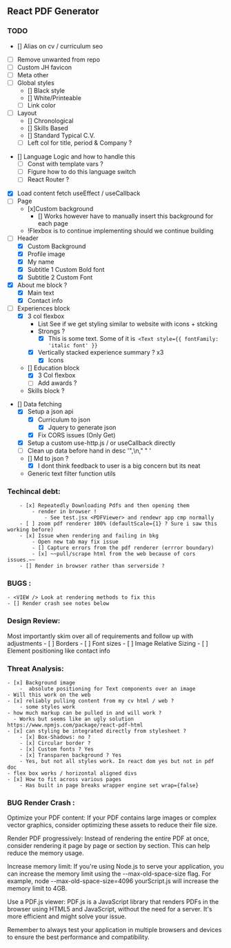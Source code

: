 ## React PDF Generator

### TODO
- [] Alias on cv / curriculum seo
- [ ] Remove unwanted from repo 
- [ ] Custom JH favicon
- [ ] Meta other 
- [ ] Global styles
    - [] Black style
    - [] White/Printeable
    - [ ] Link color
- [ ] Layout 
    - [] Chronological
    - [] Skills Based
    - [] Standard Typical C.V. 
    - [ ] Left col for title, period & Company ?

- [] Language Logic and how to handle this
    - [ ] Const with template vars ?
    - [ ] Figure how to do this language switch
    - [ ] React Router ?
- [x] Load content fetch useEffect / useCallback
- [ ] Page
    - [x]Custom background 
        - [] Works however have to manually insert this background for each page
    - !Flexbox is to continue implementing should we continue building
- [ ] Header
    - [x] Custom Background
    - [x] Profile image
    - [x] My name
    - [x] Subtitle 1 Custom Bold font
    - [x] Subtitle 2 Custom Font
- [x] About me block ?
    - [x] Main text
    - [x] Contact info 
- [ ] Experiences block
    - [x] 3 col flexbox 
        - List See if we get styling similar to website with icons + stcking
        - Strongs ?
            - [x]  This is some text. Some of it is` <Text style={{ fontFamily: 'italic font' }}`
        - [x] Vertically stacked experience summary ? x3 
            - [x] Icons
    - [] Education block
        - [x] 3 Col flexbox
        - [ ] Add awards ?
    - Skills block ?

- [] Data fetching
     - [x] Setup a json api 
        - [x] Curriculum to json 
            - [x] Jquery to generate json
        - [x] Fix CORS issues (Only Get)
     - [x] Setup a custom use-http.js / or useCallback directly 
     - [ ] Clean up data before hand in desc '",\n,"   " '
     - [] Md to json ?
        - [x] I dont think feedback to user is a big concern but its neat
    - Generic text filter function utils

### Techincal debt: 
        - [x] Repeatedly Downloading Pdfs and then opening them
            - render in browser !
                - See test.jsx <PDFViewer> and rendewr app cmp normally
        - [ ] zoom pdf renderer 100% (defaultScale={1} ? Sure i saw this working before)
        - [x] Issue when rendering and failing in bkg
            - Open new tab may fix issue
            - [] Capture errors from the pdf renderer (errror boundary) 
            - [x] ~~pull/scrape html from the web because of cors issues.~~
        - [] Render in browser rather than serverside ?

### BUGS :
    - <VIEW /> Look at rendering methods to fix this
    - [] Render crash see notes below

### Design Review:
Most importantly skim over all of requirements and follow up with adjustments
    - [ ] Borders
    - [ ] Font sizes
    - [ ] Image Relative Sizing
    - [ ] Element positioning like contact info

### Threat Analysis:
    - [x] Background image
        -  absolute positioning for Text components over an image
    - Will this work on the web
    - [x] reliably pulling content from my cv html / web ?
        - some styles work 
    - how much markup can be pulled in and will work ?
      - Works but seems like an ugly solution https://www.npmjs.com/package/react-pdf-html
    - [x] can styling be integrated directly from stylesheet ?
        - [x] Box-Shadows: no ?
        - [x] Circular border ?
        - [x] Custom fonts ? Yes
        - [x] Transparen background ? Yes
        - Yes, but not all styles work. In react dom yes but not in pdf doc
    - flex box works / horizontal aligned divs
    - [x] How to fit across various pages
        - Has built in page breaks wrapper engine set wrap={false}

###  BUG Render Crash  :

Optimize your PDF content: If your PDF contains large images or complex vector graphics, consider optimizing these assets to reduce their file size.

Render PDF progressively: Instead of rendering the entire PDF at once, consider rendering it page by page or section by section. This can help reduce the memory usage.

Increase memory limit: If you're using Node.js to serve your application, you can increase the memory limit using the --max-old-space-size flag. For example, node --max-old-space-size=4096 yourScript.js will increase the memory limit to 4GB.

Use a PDF.js viewer: PDF.js is a JavaScript library that renders PDFs in the browser using HTML5 and JavaScript, without the need for a server. It's more efficient and might solve your issue.

Remember to always test your application in multiple browsers and devices to ensure the best performance and compatibility.